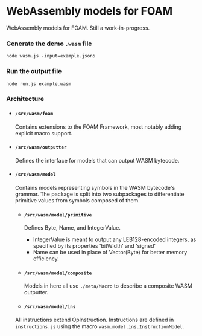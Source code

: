 # WebAssembly models for FOAM

WebAssembly models for FOAM. Still a work-in-progress.

### Generate the demo `.wasm` file
```
node wasm.js -input=example.json5
```

### Run the output file
```
node run.js example.wasm
```

### Architecture

- #### `/src/wasm/foam`

  Contains extensions to the FOAM Framework, most notably adding explicit macro
support.

- #### `/src/wasm/outputter`

  Defines the interface for models that can output WASM bytecode.

- #### `/src/wasm/model`

  Contains models representing symbols in the WASM bytecode's grammar. The
  package is split into two subpackages to differentiate primitive values from
  symbols composed of them.

  - #### `/src/wasm/model/primitive`

    Defines Byte, Name, and IntegerValue.
    - IntegerValue is meant to output any LEB128-encoded integers, as specified by
  its properties 'bitWidth' and 'signed'
    - Name can be used in place of Vector(Byte) for better memory efficiency.

  - #### `/src/wasm/model/composite`

    Models in here all use `./meta/Macro` to describe a composite WASM outputter.

  - #### `/src/wasm/model/ins`

  All instructions extend OpInstruction. Instructions are defined in `instructions.js`
  using the macro `wasm.model.ins.InstructionModel`.
